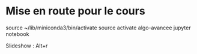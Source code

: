 Mise en route pour le cours
===========================

source ~/lib/miniconda3/bin/activate
source activate algo-avancee
jupyter notebook


Slideshow : Alt+r


